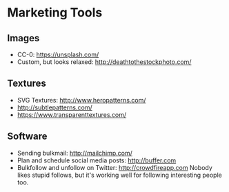 # Marketing Tools

## Images

 - CC-0: https://unsplash.com/
 - Custom, but looks relaxed: http://deathtothestockphoto.com/
 
## Textures

 - SVG Textures: http://www.heropatterns.com/
 - http://subtlepatterns.com/
 - https://www.transparenttextures.com/
 
 ## Software
 
 - Sending bulkmail: http://mailchimp.com/
 - Plan and schedule social media posts: http://buffer.com
 - Bulkfollow and unfollow on Twitter: http://crowdfireapp.com Nobody likes stupid follows, but it's working well for following interesting people too.
 
 
 
